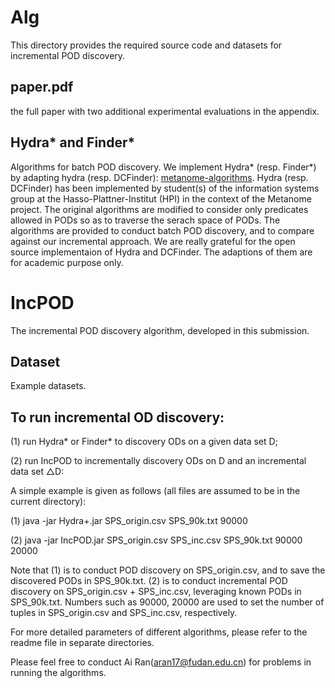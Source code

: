 # Alg
This directory provides the required source code and datasets for incremental POD discovery.

## paper.pdf
the full paper with two additional experimental evaluations in the appendix.

## Hydra* and Finder*
Algorithms for batch POD discovery. We implement Hydra* (resp. Finder*) by adapting hydra (resp. DCFinder): [metanome-algorithms](https://github.com/HPI-Information-Systems/metanome-algorithms).
Hydra (resp. DCFinder) has been implemented by student(s) of the information systems group at the Hasso-Plattner-Institut (HPI) in the context of the Metanome project. 
The original algorithms are modified to consider only predicates allowed in PODs so as to traverse the serach space of PODs. The algorithms are provided to conduct batch POD discovery, and to compare against our incremental approach. We are really grateful for the open source implementaion of Hydra and DCFinder. The adaptions of them are for academic purpose only.

# IncPOD
The incremental POD discovery algorithm, developed in this submission.

## Dataset
Example datasets.

## To run incremental OD discovery:
(1) run Hydra* or Finder* to discovery ODs on a given data set D;

(2) run IncPOD to incrementally discovery ODs on D and an incremental data set △D:

A simple example is given as follows (all files are assumed to be in the current directory):

(1) java -jar Hydra+.jar SPS_origin.csv SPS_90k.txt 90000

(2) java -jar IncPOD.jar SPS_origin.csv SPS_inc.csv SPS_90k.txt 90000 20000

Note that (1) is to conduct POD discovery on SPS_origin.csv, and to save the discovered PODs in SPS_90k.txt. (2) is to conduct incremental POD discovery on SPS_origin.csv + SPS_inc.csv, leveraging known PODs in SPS_90k.txt. Numbers such as 90000, 20000 are used to set the number of tuples in SPS_origin.csv and SPS_inc.csv, respectively.

For more detailed parameters of different algorithms, please refer to the readme file in separate directories.

Please feel free to conduct Ai Ran(aran17@fudan.edu.cn) for problems in running the algorithms.
